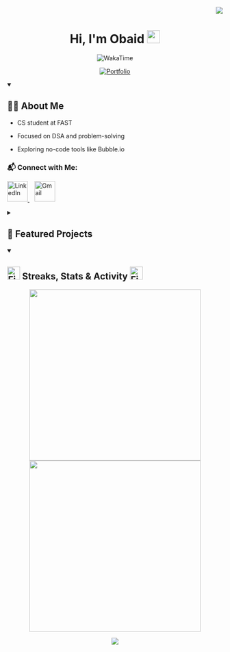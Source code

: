 <p align="right">
  <img src="https://komarev.com/ghpvc/?username=Obaid03&label=👀%20Visitors%20%20%20%20&style=for-the-badge&color=000000&labelColor=D98324">
</p>

<!--<p align="center">
  <img src="https://raw.githubusercontent.com/Obaid03/Obaid03/main/Projects/banner.svg" alt="HI, I'M OBAID">
</p>-->
<h1 align="center">Hi, I'm  Obaid <img src="https://raw.githubusercontent.com/MartinHeinz/MartinHeinz/master/wave.gif" width="30px"></h1>
<p align="center">
    <img alt="WakaTime" title="WakaTime" src="https://wakatime.com/badge/user/2371372e-1742-4d26-9cf0-6b976484ecfd.svg?&style=for-the-badge&color=00000F&cache_seconds=30"/>
<p/>
<p align="center">
  <a href="https://obaid03.github.io/" target="_blank">
    <img alt="Portfolio" title="Visit my Portfolio" 
         src="https://img.shields.io/badge/Portfolio-obaid03.github.io-00000F?style=for-the-badge&logo=github&logoColor=white"/>
  </a>
</p>

<details open >
  <summary><h2>👨‍🎓 About Me</h2></summary>
  
  -  CS student at FAST

  -  Focused on DSA and problem-solving
    
  -  Exploring no-code tools like Bubble.io

  ### 📬 Connect with Me:
<p align="left">
  <a href="https://www.linkedin.com/in/muhammad-obaid-ullah-29b6b0323/" target="_blank">
    <img src="https://cdn.jsdelivr.net/gh/tandpfun/skill-icons@main/icons/LinkedIn.svg" width="48" alt="LinkedIn" />
  </a>
  &nbsp;&nbsp;
  <a href="mailto:muhammadobaid103@gmail.com">
    <img src="https://cdn.jsdelivr.net/gh/tandpfun/skill-icons@main/icons/Gmail-Dark.svg" width="48" alt="Gmail" />
  </a>
</p>

</details>

<details>
  <summary><h2>🚀 Featured Projects</h2></summary>
  <br>

  <div align="center" style="display: flex; flex-wrap: wrap; justify-content: center; gap: 10px;">
    <a href="https://github.com/Obaid03/PF_RocketGame" title="PF_RocketGame">
      <img height="115" src="https://github-readme-stats.vercel.app/api/pin/?username=Obaid03&repo=PF_RocketGame&border_color=2e2e2e&bg_color=00000000&title_color=FFD700&text_color=FFFFFF&border_radius=10" />
    </a>
    <a href="https://github.com/Obaid03/Grocery_Store_Website" title="Grocery_Store_Website">
      <img height="115" src="https://github-readme-stats.vercel.app/api/pin/?username=Obaid03&repo=Grocery_Store_Website&border_color=2e2e2e&bg_color=00000000&title_color=FFD700&text_color=FFFFFF&border_radius=10" />
    </a>
  </div>

  <br>
  <h4 align="center">
    <a href="https://github.com/Obaid03?tab=repositories" title="Show Repositories">🔎 Show More 🔍</a>
  </h4>
</details>

<details open>  
  <summary><h2><img src="https://user-images.githubusercontent.com/74038190/216122041-518ac897-8d92-4c6b-9b3f-ca01dcaf38ee.png" alt="Fire Emoji" width="30" height="30"> Streaks, Stats & Activity <img src="https://user-images.githubusercontent.com/74038190/216122041-518ac897-8d92-4c6b-9b3f-ca01dcaf38ee.png" alt="Fire Emoji" width="30" height="30"></h2></summary>
    <!-- Stats + Streaks + WakaTime Side-by-Side -->
<p align="center">
  <!-- Stats -->
  <img width="400" src="https://github-readme-stats.vercel.app/api?username=Obaid03&hide_border=true&title_color=FFD700&show_icons=true&icon_color=FFD700&ring_color=FFD700&text_color=FFFFFF&bg_color=00000000&rank_icon=percentile" />
  
  <!-- Streaks -->
  <img width="400" src="https://github-readme-streak-stats-eight.vercel.app/?user=Obaid03&hide_border=true&background=00000000&dates=FFFFFF&ring=FFD700&fire=FFD700&currStreakLabel=FFD700&currStreakNum=FFD700&sideNums=FFD700&sideLabels=FFFFFF" />
</p>

<!-- WakaTime Centered -->
<p align="center">
  <img src="https://github-readme-stats.vercel.app/api/wakatime?username=Obaid03&layout=compact&hide_border=true&title_color=FFD700&text_color=FFFFFF&bg_color=00000000" />
</p>

</details>
